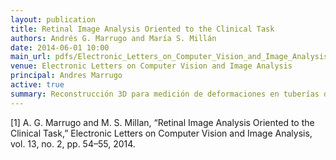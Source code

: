 ```yaml
---
layout: publication
title: Retinal Image Analysis Oriented to the Clinical Task
authors: Andrés G. Marrugo and María S. Millán
date: 2014-06-01 10:00
main_url: pdfs/Electronic_Letters_on_Computer_Vision_and_Image_Analysis_Marrugo_2014.pdf
venue: Electronic Letters on Computer Vision and Image Analysis
principal: Andres Marrugo
active: true
summary: Reconstrucción 3D para medición de deformaciones en tuberías de oleoductos con abolladuras.
---
```


[1]	A. G. Marrugo and M. S. Millan, “Retinal Image Analysis Oriented to the Clinical Task,” Electronic Letters on Computer Vision and Image Analysis, vol. 13, no. 2, pp. 54–55, 2014.